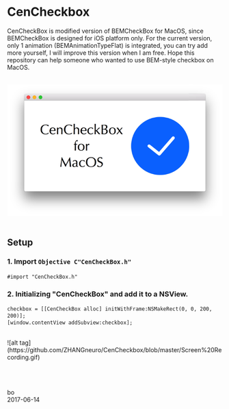 # CenCheckbox

CenCheckBox is modified version of BEMCheckBox for MacOS, since BEMCheckBox is designed for iOS platform only. For the current version, only 1 animation (BEMAnimationTypeFlat) is integrated, you can try add more yourself, I will improve this version when I am free. Hope this repository can help someone who wanted to use BEM-style checkbox on MacOS.<br /><br />


![alt tag](https://github.com/ZHANGneuro/CenCheckbox/blob/master/Screenshot.png)
<br /><br />

## Setup
### 1. Import ```Objective C"CenCheckBox.h"```
```Objective C
#import "CenCheckBox.h"
```


### 2. Initializing "CenCheckBox" and add it to a NSView. 
```Objective C
checkbox = [[CenCheckBox alloc] initWithFrame:NSMakeRect(0, 0, 200, 200)];
[window.contentView addSubview:checkbox];
```
<br />
![alt tag](https://github.com/ZHANGneuro/CenCheckbox/blob/master/Screen%20Recording.gif)


<br /><br /><br />
bo <br />
2017-06-14
